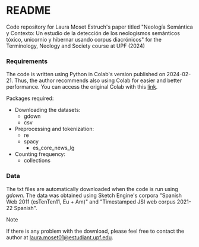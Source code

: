 # README

Code repository for Laura Moset Estruch's paper titled "Neología Semántica y Contexto: Un estudio de la detección de los neologismos semánticos tóxico, unicornio y hibernar usando corpus diacrónicos" for the Terminology, Neology and Society course at UPF (2024)

### Requirements

The code is written using Python in Colab's version published on 2024-02-21. Thus, the author recommends also using Colab for easier and better performance.
You can access the original Colab with this [link](https://colab.research.google.com/drive/1xgduDZjQ_HIF9fz_xCfnNqvxyjH7TEw-?usp=sharing).

Packages required:
* Downloading the datasets:
   * gdown
   * csv
* Preprocessing and tokenization:
   * re
   * spacy
      * es_core_news_lg
* Counting frequency:
   * collections

### Data
The txt files are automatically downloaded when the code is run using _gdown_. The data was obtained using Sketch Engine's corpora "Spanish Web 2011 (esTenTen11, Eu + Am)" and "Timestamped JSI web corpus 2021-22 Spanish".
>[!NOTE]
>If there is any problem with the download, please feel free to contact the author at laura.moset01@estudiant.upf.edu.

